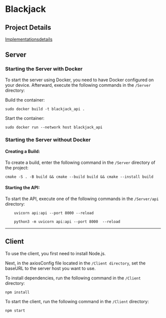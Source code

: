 # Blackjack

## Project Details
[Implementationsdetails](https://github.com/christiangoerdes/Blackjack/blob/adbfea407bc6ebaf35a4ef6756ab3f50e6e726c8/docs/Implementation%20Details/implementation_details.drawio.png)

## Server
### Starting the Server with Docker
To start the server using Docker, you need to have Docker configured on your device. Afterward, execute the following commands in the `/Server` directory:


Build the container:
```
sudo docker build -t blackjack_api .
```
Start the container:
```
sudo docker run --network host blackjack_api
```

### Starting the Server without Docker
#### Creating a Build:
To create a build, enter the following command in the `/Server` directory of the project:
    
    cmake -S . -B build && cmake --build build && cmake --install build

#### Starting the API:
To start the API, execute one of the following commands in the `/Server/api` directory:
```
    uvicorn api:api --port 8000 --reload
```
```
    python3 -m uvicorn api:api --port 8000  --reload
```
---
## Client

To use the client, you first need to install Node.js.

Next, in the axiosConfig file located in the `/Client directory`, set the baseURL to the server host you want to use.

To install dependencies, run the following command in the `/Client` directory:
```
npm install
```
To start the client, run the following command in the `/Client` directory:
```
npm start
```
